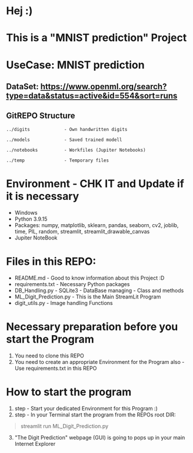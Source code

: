 # Hej :)
# This is a "MNIST prediction" Project

# UseCase: MNIST prediction

## DataSet: https://www.openml.org/search?type=data&status=active&id=554&sort=runs

## GitREPO Structure

    ../digits             - Own handwritten digits

    ../models             - Saved trained modell

    ../notebooks          - Workfiles (Jupiter Notebooks)

    ../temp               - Temporary files

# Environment       - CHK IT and Update if it is necessary
- Windows
- Python 3.9.15
- Packages: numpy, matplotlib, sklearn, pandas, seaborn, cv2, joblib, time, PIL, random, streamlit, streamlit_drawable_canvas
- Jupiter NoteBook

# Files in this REPO:
- README.md - Good to know information about this Project :D
- requirements.txt - Necessary Python packages
- DB_Handling.py - SQLite3 - DataBase managing - Class and methods
- ML_Digit_Prediction.py - This is the Main StreamLit Program
- digit_utils.py - Image handling Functions

# Necessary preparation before you start the Program
1. You need to clone this REPO
2. You need to create an appropriate Environment for the Program also - Use requirements.txt in this REPO

# How to start the program
1. step - Start your dedicated Environment for this Program :)
2. step - In your Terminal start the program from the REPOs root DIR:
> streamlit run ML_Digit_Prediction.py

3. "The Digit Prediction" webpage (GUI) is going to pops up in your main Internet Explorer